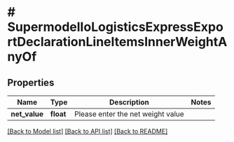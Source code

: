 # # SupermodelIoLogisticsExpressExportDeclarationLineItemsInnerWeightAnyOf

## Properties

Name | Type | Description | Notes
------------ | ------------- | ------------- | -------------
**net_value** | **float** | Please enter the net weight value |

[[Back to Model list]](../../README.md#models) [[Back to API list]](../../README.md#endpoints) [[Back to README]](../../README.md)
